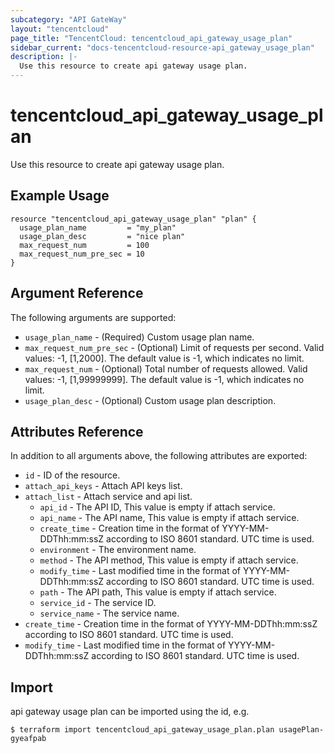 ```yaml
---
subcategory: "API GateWay"
layout: "tencentcloud"
page_title: "TencentCloud: tencentcloud_api_gateway_usage_plan"
sidebar_current: "docs-tencentcloud-resource-api_gateway_usage_plan"
description: |-
  Use this resource to create api gateway usage plan.
---
```


# tencentcloud_api_gateway_usage_plan

Use this resource to create api gateway usage plan.

## Example Usage

```hcl
resource "tencentcloud_api_gateway_usage_plan" "plan" {
  usage_plan_name         = "my_plan"
  usage_plan_desc         = "nice plan"
  max_request_num         = 100
  max_request_num_pre_sec = 10
}
```

## Argument Reference

The following arguments are supported:

* `usage_plan_name` - (Required) Custom usage plan name.
* `max_request_num_pre_sec` - (Optional) Limit of requests per second. Valid values: -1, [1,2000]. The default value is -1, which indicates no limit.
* `max_request_num` - (Optional) Total number of requests allowed. Valid values: -1, [1,99999999]. The default value is -1, which indicates no limit.
* `usage_plan_desc` - (Optional) Custom usage plan description.

## Attributes Reference

In addition to all arguments above, the following attributes are exported:

* `id` - ID of the resource.
* `attach_api_keys` - Attach API keys list.
* `attach_list` - Attach service and api list.
  * `api_id` - The API ID, This value is empty if attach service.
  * `api_name` - The API name, This value is empty if attach service.
  * `create_time` - Creation time in the format of YYYY-MM-DDThh:mm:ssZ according to ISO 8601 standard. UTC time is used.
  * `environment` - The environment name.
  * `method` - The API method, This value is empty if attach service.
  * `modify_time` - Last modified time in the format of YYYY-MM-DDThh:mm:ssZ according to ISO 8601 standard. UTC time is used.
  * `path` - The API path, This value is empty if attach service.
  * `service_id` - The service ID.
  * `service_name` - The service name.
* `create_time` - Creation time in the format of YYYY-MM-DDThh:mm:ssZ according to ISO 8601 standard. UTC time is used.
* `modify_time` - Last modified time in the format of YYYY-MM-DDThh:mm:ssZ according to ISO 8601 standard. UTC time is used.


## Import

api gateway usage plan can be imported using the id, e.g.

```
$ terraform import tencentcloud_api_gateway_usage_plan.plan usagePlan-gyeafpab
```

